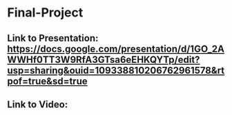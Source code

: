 # Final-Project

## Link to Presentation: https://docs.google.com/presentation/d/1GO_2AWWHf0TT3W9RfA3GTsa6eEHKQYTp/edit?usp=sharing&ouid=109338810206762961578&rtpof=true&sd=true

## Link to Video: 
